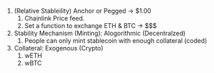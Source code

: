 1. (Relative Stableility) Anchor or Pegged -> $1.00
    1. Chainlink Price feed.
    2. Set a function to exchange ETH & BTC -> $$$
2. Stability Mechanism (Minting): Alogorithmic (Decentralzed)
    1. People can only mint stablecoin with enough collateral (coded)
3. Collateral: Exogenous (Crypto)
    1. wETH
    2. wBTC